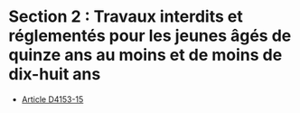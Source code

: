 # Section 2 : Travaux interdits et réglementés pour les jeunes âgés de quinze ans au moins et de moins de dix-huit ans

* [Article D4153-15](./LEGIARTI000028058856.md)
